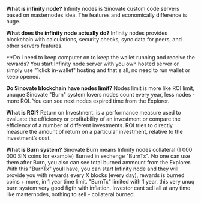 **What is infinity node?**
Infinity nodes is Sinovate custom code servers based on masternodes idea. The features and economically difference is huge.

**What does the infinity node actually do?**
Infinity nodes provides blockchain with calculations, security checks, sync data for peers, and other servers features. 

**Do i need to keep computer on to keep the wallet running and receive the rewards?
You start Infinity node server with you own hosted server or simply use "1click in-wallet" hosting and that's all, no need to run wallet or keep opened.

**Do Sinovate blockchain have nodes limit?**
Nodes limit is more like ROI limit, unuque Sinovate "Burn" system lovers nodes count every year, less nodes - more ROI. You can see next nodes expired time from the Explorer.

**What is ROI?**
Return on Investment.
is a performance measure used to evaluate the efficiency or profitability of an investment or compare the efficiency of a number of different investments. 
ROI tries to directly measure the amount of return on a particular investment, relative to the investment’s cost.

**What is Burn system?**
Sinovate Burn means Infinity nodes collateral (1 000 000 SIN coins for example) Burned in exchenge "BurnTx". No one can use them after Burn, you also can see total burned ammount from the Explorer.
With this "BurnTx" youll have, you can start Infinity node and they will provide you with rewards every X blocks (every day), rewards is burned coins + more, in 1 year time limit. 
"BurnTx" limited with 1 year, this very unuq burn system very good figth with inflation. Investor cant sell all at any time like masternodes, nothing to sell - collateral burned.



